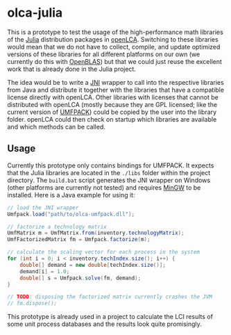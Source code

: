 # olca-julia
This is a prototype to test the usage of the high-performance math libraries
of the [Julia](https://julialang.org) distribution packages in
[openLCA](https://github.com/GreenDelta/olca-app). Switching to these libraries
would mean that we do not have to collect, compile, and update optimized
versions of these libraries for all different platforms on our own (we
currently do this with [OpenBLAS](https://www.openblas.net/)) but that we
could just reuse the excellent work that is already done in the Julia project.

The idea would be to write a [JNI](https://en.wikipedia.org/wiki/Java_Native_Interface)
wrapper to call into the respective libraries from Java and distribute it
together with the libraries that have a compatible license directly with
openLCA. Other libraries with licenses that cannot be distributed with openLCA
(mostly because they are GPL licensed; like the current version of
[UMFPACK](https://people.sc.fsu.edu/~jburkardt/cpp_src/umfpack/umfpack.html))
could be copied by the user into the library folder. openLCA could then check
on startup which libraries are available and which methods can be called.

## Usage
Currently this prototype only contains bindings for UMFPACK. It expects that
the Julia libraries are located in the `./libs` folder within the project
directory. The `build.bat` script generates the JNI wrapper on Windows (other
platforms are currently not tested) and requires [MinGW](http://www.mingw.org/)
to be installed. Here is a Java example for using it:

```java
// load the JNI wrapper
Umfpack.load("path/to/olca-umfpack.dll");

// factorize a technology matrix
UmfMatrix m = UmfMatrix.from(inventory.technologyMatrix);
UmfFactorizedMatrix fm = Umfpack.factorize(m);

// calculate the scaling vector for each process in the system
for (int i = 0; i < inventory.techIndex.size(); i++) {
    double[] demand = new double[techIndex.size()];
	demand[i] = 1.0;
	double[] s = Umfpack.solve(fm, demand);
}

// TODO: disposing the factorized matrix currently crashes the JVM
// fm.dispose();
```

This prototype is already used in a project to calculate the LCI results of
some unit process databases and the results look quite promisingly.

